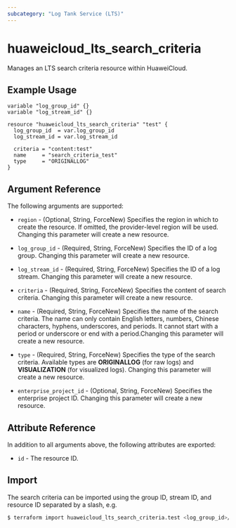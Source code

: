 ```yaml
---
subcategory: "Log Tank Service (LTS)"
---
```


# huaweicloud_lts_search_criteria

Manages an LTS search criteria resource within HuaweiCloud.

## Example Usage

```hcl
variable "log_group_id" {}
variable "log_stream_id" {}

resource "huaweicloud_lts_search_criteria" "test" {
  log_group_id  = var.log_group_id
  log_stream_id = var.log_stream_id

  criteria = "content:test"
  name     = "search_criteria_test"
  type     = "ORIGINALLOG"
}
```

## Argument Reference

The following arguments are supported:

* `region` - (Optional, String, ForceNew) Specifies the region in which to create the resource.
  If omitted, the provider-level region will be used. Changing this parameter will create a new resource.

* `log_group_id` - (Required, String, ForceNew) Specifies the ID of a log group. Changing this parameter will create
  a new resource.

* `log_stream_id` - (Required, String, ForceNew) Specifies the ID of a log stream. Changing this parameter will create
  a new resource.

* `criteria` - (Required, String, ForceNew) Specifies the content of search criteria. Changing this parameter will create
  a new resource.

* `name` - (Required, String, ForceNew) Specifies the name of the search criteria. The name can only contain English
  letters, numbers, Chinese characters, hyphens, underscores, and periods. It cannot start with a period or underscore
  or end with a period.Changing this parameter will create a new resource.

* `type` - (Required, String, ForceNew) Specifies the type of the search criteria. Available types are
  **ORIGINALLOG** (for raw logs) and **VISUALIZATION** (for visualized logs). Changing this parameter will create a new
  resource.

* `enterprise_project_id` - (Optional, String, ForceNew) Specifies the enterprise project ID. Changing this parameter
  will create a new resource.

## Attribute Reference

In addition to all arguments above, the following attributes are exported:

* `id` - The resource ID.

## Import

The search criteria can be imported using the group ID, stream ID, and resource ID separated by a slash, e.g.

```bash
$ terraform import huaweicloud_lts_search_criteria.test <log_group_id>/<log_stream_id>/<id>
```

